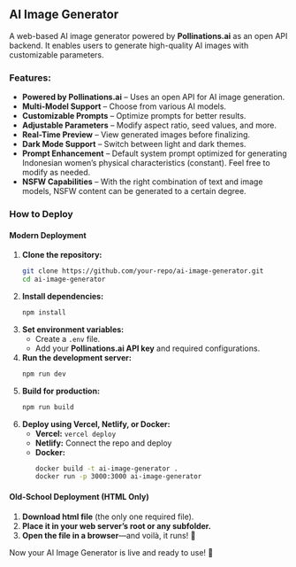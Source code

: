 ## **AI Image Generator**  
A web-based AI image generator powered by **Pollinations.ai** as an open API backend. It enables users to generate high-quality AI images with customizable parameters.  

### **Features:**  
- **Powered by Pollinations.ai** – Uses an open API for AI image generation.  
- **Multi-Model Support** – Choose from various AI models.  
- **Customizable Prompts** – Optimize prompts for better results.  
- **Adjustable Parameters** – Modify aspect ratio, seed values, and more.  
- **Real-Time Preview** – View generated images before finalizing.  
- **Dark Mode Support** – Switch between light and dark themes.  
- **Prompt Enhancement** – Default system prompt optimized for generating Indonesian women’s physical characteristics (constant). Feel free to modify as needed.  
- **NSFW Capabilities** – With the right combination of text and image models, NSFW content can be generated to a certain degree.  

### **How to Deploy**  

#### **Modern Deployment**  
1. **Clone the repository:**  
   ```sh
   git clone https://github.com/your-repo/ai-image-generator.git  
   cd ai-image-generator  
   ```  
2. **Install dependencies:**  
   ```sh
   npm install  
   ```  
3. **Set environment variables:**  
   - Create a `.env` file.  
   - Add your **Pollinations.ai API key** and required configurations.  
4. **Run the development server:**  
   ```sh
   npm run dev  
   ```  
5. **Build for production:**  
   ```sh
   npm run build  
   ```  
6. **Deploy using Vercel, Netlify, or Docker:**  
   - **Vercel:** `vercel deploy`  
   - **Netlify:** Connect the repo and deploy  
   - **Docker:**  
     ```sh
     docker build -t ai-image-generator .  
     docker run -p 3000:3000 ai-image-generator  
     ```  

#### **Old-School Deployment (HTML Only)**  
1. **Download html file** (the only one required file).  
2. **Place it in your web server’s root or any subfolder.**  
3. **Open the file in a browser**—and voilà, it runs! 🚀  

Now your AI Image Generator is live and ready to use! 🎨
